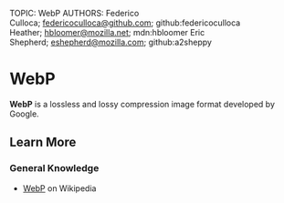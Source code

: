 TOPIC: WebP
AUTHORS: Federico Culloca; federicoculloca@github.com; github:federicoculloca
         Heather; hbloomer@mozilla.net; mdn:hbloomer
         Eric Shepherd; eshepherd@mozilla.com; github:a2sheppy

# WebP

**WebP** is a lossless and lossy compression image format developed by Google.

## Learn More

### General Knowledge

- [WebP](https://en.wikipedia.org/wiki/WebP) on Wikipedia
